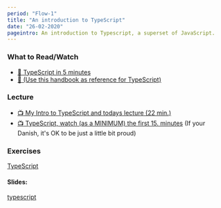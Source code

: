 ```yaml
---
period: "Flow-1"
title: "An introduction to TypeScript"
date: "26-02-2020"
pageintro: An introduction to Typescript, a superset of JavaScript.
---
```


### What to Read/Watch

<!-- [Setup VS-code for typescript as explained here](https://code.visualstudio.com/docs/typescript/typescript-tutorial) -->

<!--BEGIN readings ##-->

- [:book: TypeScript in 5 minutes](https://www.typescriptlang.org/docs/home.html)
- [:book: (Use this handbook as reference for TypeScript)](https://www.typescriptlang.org/docs/home.html)

<!--END readings ##-->

### Lecture

<!--BEGIN lectures ##-->

- [:tv: My Intro to TypeScript and todays lecture (22 min.)](https://youtu.be/SYxyHEtKYD0)
- [:tv: TypeScript, watch (as a MINIMUM) the first 15. minutes](https://www.youtube.com/watch?v=0ChtcZmb3dI) (If your Danish, it's OK to be just a little bit proud)

<!--END lectures ##-->

### Exercises

<!--BEGIN exercises ##-->

[TypeScript](https://docs.google.com/document/d/1Lxg0SkcKzBkARM3nzS-82xHZfqgDECJA9blTbIjaJTQ/edit?usp=sharing)

<!--END exercises ##-->

#### Slides:

<!--BEGIN slides ##-->

[typescript](http://slides.mydemos.dk/typescript/typescript.html#1)

<!--END slides ##-->
